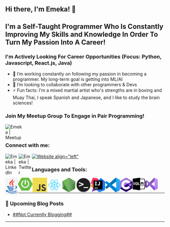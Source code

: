 ## Hi there, I'm Emeka!  👋 
## I'm a Self-Taught Programmer Who Is Constantly Improving My Skills and Knowledge In Order To Turn My Passion Into A Career!

### I'm Actively Looking For Career Opportunities (Focus: Python, Javascript, React.js, Java)

- 🌱 I’m working constantly on following my passion in becoming a programmer. My long-term goal is getting into ML/AI
- 👯 I’m looking to collaborate with other programmers & Devs
- ⚡ Fun facts: I'm a mixed martial artist who's strengths are in boxing and Muay Thai, I speak Spanish and Japanese, and I like to study the brain sciences!

### Join My Meetup Group To Engage in Pair Programming!

[<img align="left" alt="Emeka | Meetup" width="55px" src="https://cdn.jsdelivr.net/npm/simple-icons@v3/icons/meetup.svg" />][Meetup]
<br/>
<br/>

### Connect with me:

[<img align="left" alt="Emeka | LinkedIn" width="42px" src="https://cdn.jsdelivr.net/npm/simple-icons@v3/icons/linkedin.svg" />][linkedin]

[<img align="left" alt="Emeka | Twitter" width="42px" src="https://cdn.jsdelivr.net/npm/simple-icons@v3/icons/twitter.svg" />][Twitter]

[![Website align="left"](https://img.shields.io/website?label=EmekaAnekwe.com&style=for-the-badge&url=https%3A%2F%2Femekaanekwe.com)](https://emekaanekwe.com)


### Languages and Tools:

<img align="left" alt="Java" width="40px" src="https://github.com/EmekaEnshinyan/emekaenshinyan/blob/d3876f92a2dca8276cfcbbd00489bf007bb932c8/java3.png"/>
<img align="left" alt="Springboot" width="46px" src="https://github.com/EmekaEnshinyan/emekaenshinyan/blob/ab6d3fec4162f6bb2b33fcf5c48c6341517197f1/springboot.png"/>
<img align="left" alt="JavaScript" width="46px" src="https://raw.githubusercontent.com/github/explore/80688e429a7d4ef2fca1e82350fe8e3517d3494d/topics/javascript/javascript.png"/>
<img align="left" alt="React" width="46px" src="https://raw.githubusercontent.com/github/explore/80688e429a7d4ef2fca1e82350fe8e3517d3494d/topics/react/react.png"/>
<img align="left" alt="Node.js" width="46px" src="https://raw.githubusercontent.com/github/explore/80688e429a7d4ef2fca1e82350fe8e3517d3494d/topics/nodejs/nodejs.png"/>
<img align="left" alt="Terminal" width="46px" src="https://raw.githubusercontent.com/github/explore/80688e429a7d4ef2fca1e82350fe8e3517d3494d/topics/terminal/terminal.png"/>
<img align="left" alt="IntelliJ" width="46px" src="https://github.com/EmekaEnshinyan/emekaenshinyan/blob/ea1ae43808c5fe72f153d7b94ed49ada4c72a8e2/IntelliJ_IDEA_Icon.svg.png"/>
<img align="left" alt="Visual Studio Code" width="46px" src="https://raw.githubusercontent.com/github/explore/80688e429a7d4ef2fca1e82350fe8e3517d3494d/topics/visual-studio-code/visual-studio-code.png"/>
<img align="left" alt="C#" width="40px" src="https://github.com/EmekaEnshinyan/emekaenshinyan/blob/master/c-sharp-c.svg"/>
<img align="left" alt="SQL" width="40px" src="https://github.com/EmekaEnshinyan/emekaenshinyan/blob/master/sql-icon.png"/>
<img align="left" alt="SQL" width="40px" src="https://github.com/EmekaEnshinyan/emekaenshinyan/blob/master/Visual_Studio_Icon_2019.svg.png"/>

<br />
<br />

---

### 📕 Upcoming Blog Posts

<!-- BLOG-POST-LIST:START -->
- [##Not Currently Blogging##](https://emekaanekwe.com)

<!-- BLOG-POST-LIST:END -->

---

[website]: https://www.emekaanekwe.com
[linkedin]: https://www.linkedin.com/in/emeka-programmer
[Twitter]: https://www.twitter.com/EmekaIsCoding
[Meetup]: https://www.meetup.com/the-pair-programming-community/

